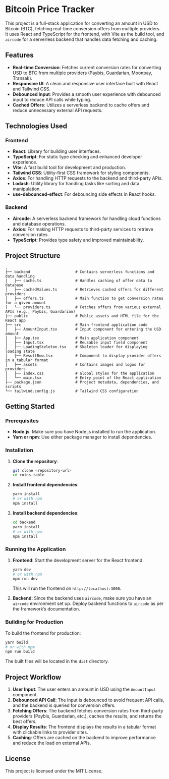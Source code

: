 # Bitcoin Price Tracker

This project is a full-stack application for converting an amount in USD to Bitcoin (BTC), fetching real-time conversion offers from multiple providers. It uses React and TypeScript for the frontend, with Vite as the build tool, and `aircode` for a serverless backend that handles data fetching and caching.

## Features

- **Real-time Conversion**: Fetches current conversion rates for converting USD to BTC from multiple providers (Paybis, Guardarian, Moonpay, Transak).
- **Responsive UI**: A clean and responsive user interface built with React and Tailwind CSS.
- **Debounced Input**: Provides a smooth user experience with debounced input to reduce API calls while typing.
- **Cached Offers**: Utilizes a serverless backend to cache offers and reduce unnecessary external API requests.

## Technologies Used

### Frontend

- **React**: Library for building user interfaces.
- **TypeScript**: For static type checking and enhanced developer experience.
- **Vite**: A fast build tool for development and production.
- **Tailwind CSS**: Utility-first CSS framework for styling components.
- **Axios**: For handling HTTP requests to the backend and third-party APIs.
- **Lodash**: Utility library for handling tasks like sorting and data manipulation.
- **use-debounced-effect**: For debouncing side effects in React hooks.

### Backend

- **Aircode**: A serverless backend framework for handling cloud functions and database operations.
- **Axios**: For making HTTP requests to third-party services to retrieve conversion rates.
- **TypeScript**: Provides type safety and improved maintainability.

## Project Structure

```
.
├── backend                    # Contains serverless functions and data handling
│   ├── cache.ts               # Handles caching of offer data to database
│   ├── cachedValues.ts        # Retrieves cached offers for different providers
│   ├── offers.ts              # Main function to get conversion rates for a given amount
│   └── providers.ts           # Fetches offers from various external APIs (e.g., Paybis, Guardarian)
├── public                     # Public assets and HTML file for the React app
├── src                        # Main frontend application code
│   ├── AmountInput.tsx        # Input component for entering the USD amount
│   ├── App.tsx                # Main application component
│   ├── Input.tsx              # Reusable input field component
│   ├── LoadingSkeleton.tsx    # Skeleton loader for displaying loading state
│   ├── ResultRow.tsx          # Component to display provider offers in a tabular format
│   ├── assets                 # Contains images and logos for providers
│   ├── index.css              # Global styles for the application
│   └── main.tsx               # Entry point of the React application
├── package.json               # Project metadata, dependencies, and scripts
└── tailwind.config.js         # Tailwind CSS configuration
```

## Getting Started

### Prerequisites

- **Node.js**: Make sure you have Node.js installed to run the application.
- **Yarn or npm**: Use either package manager to install dependencies.

### Installation

1. **Clone the repository**:
   ```bash
   git clone <repository-url>
   cd coins-table
   ```

2. **Install frontend dependencies**:
   ```bash
   yarn install
   # or with npm
   npm install
   ```

3. **Install backend dependencies**:
   ```bash
   cd backend
   yarn install
   # or with npm
   npm install
   ```

### Running the Application

1. **Frontend**: 
   Start the development server for the React frontend.
   ```bash
   yarn dev
   # or with npm
   npm run dev
   ```
   This will run the frontend on `http://localhost:3000`.

2. **Backend**:
   Since the backend uses `aircode`, make sure you have an `aircode` environment set up. Deploy backend functions to `aircode` as per the framework’s documentation.

### Building for Production

To build the frontend for production:
```bash
yarn build
# or with npm
npm run build
```
The built files will be located in the `dist` directory.

## Project Workflow

1. **User Input**: The user enters an amount in USD using the `AmountInput` component.
2. **Debounced API Call**: The input is debounced to avoid frequent API calls, and the backend is queried for conversion offers.
3. **Fetching Offers**: The backend fetches conversion rates from third-party providers (Paybis, Guardarian, etc.), caches the results, and returns the best offers.
4. **Display Results**: The frontend displays the results in a tabular format with clickable links to provider sites.
5. **Caching**: Offers are cached on the backend to improve performance and reduce the load on external APIs.

## License

This project is licensed under the MIT License.

